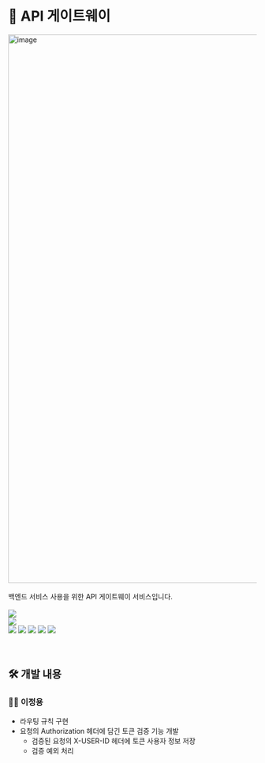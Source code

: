 # 🕋 API 게이트웨이
<img width="1110" alt="image" src="https://github.com/nhnacademy-aiot1-5/api-service/assets/98167706/17abe6ab-9cc4-421a-9968-f0c2eb10e988">
<br>
<br>
백엔드 서비스 사용을 위한 API 게이트웨이 서비스입니다.
<br>
<br>
<div>
<img src="https://img.shields.io/badge/java-007396?style=for-the-badge&logo=java&logoColor=white">
<br>
<img src="https://img.shields.io/badge/spring gateway-6DB33F?style=for-the-badge&logo=spring boot&logoColor=white">
<br>
<img src="https://img.shields.io/badge/maven-C71A36?style=for-the-badge&logo=apachemaven&logoColor=white">
<img src="https://img.shields.io/badge/git-F05032?style=for-the-badge&logo=git&logoColor=white">
<img src="https://img.shields.io/badge/github-181717?style=for-the-badge&logo=github&logoColor=white">
<img src="https://img.shields.io/badge/nhncloud-2B5CDE?style=for-the-badge&logo=cloudera&logoColor=white">
<img src="https://img.shields.io/badge/sonarqube-4E9BCD?style=for-the-badge&logo=sonarqube&logoColor=white">
</div>
<br>
<br>

## 🛠️ 개발 내용
### 👨‍💻 이정용
- 라우팅 규칙 구현
- 요청의 Authorization 헤더에 담긴 토큰 검증 기능 개발
   - 검증된 요청의 X-USER-ID 헤더에 토큰 사용자 정보 저장
   - 검증 예외 처리
